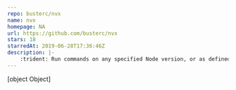 ```yaml
---
repo: busterc/nvx
name: nvx
homepage: NA
url: https://github.com/busterc/nvx
stars: 18
starredAt: 2019-06-28T17:36:46Z
description: |-
    :trident: Run commands on any specified Node version, or as defined in .travis.yml or circle.yml.
---
```


[object Object]
